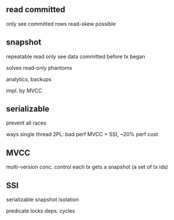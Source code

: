 ---
---
## read committed
only see committed rows
read-skew possible

## snapshot
repeatable read
only see data committed before tx began

solves read-only phantoms

analytics, backups

impl. by MVCC

## serializable
prevent all races

ways
single thread
2PL: bad perf
MVCC + SSI, ~20% perf cost

## MVCC
multi-version conc. control
each tx gets a snapshot (a set of tx ids)

## SSI
serializable snapshot isolation

predicate locks
deps. cycles
